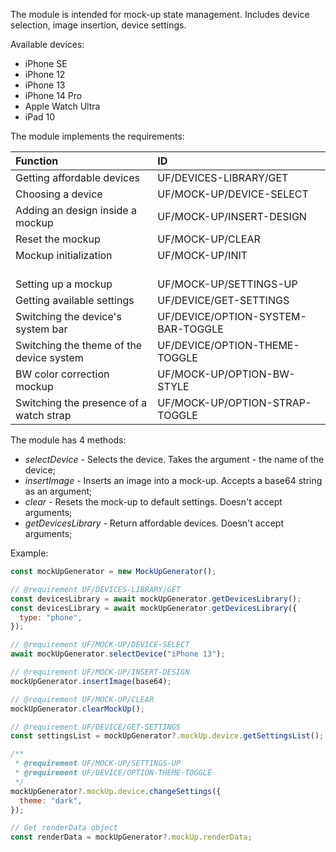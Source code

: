 The module is intended for mock-up state management. Includes device selection, image insertion, device settings.

Available devices:

- iPhone SE
- iPhone 12
- iPhone 13
- iPhone 14 Pro
- Apple Watch Ultra
- iPad 10

The module implements the requirements:

| Function                                 | ID                                 |
| :--------------------------------------- | :--------------------------------- |
| Getting affordable devices               | UF/DEVICES-LIBRARY/GET             |
| Choosing a device                        | UF/MOCK-UP/DEVICE-SELECT           |
| Adding an design inside a mockup         | UF/MOCK-UP/INSERT-DESIGN           |
| Reset the mockup                         | UF/MOCK-UP/CLEAR                   |
| Mockup initialization                    | UF/MOCK-UP/INIT                    |
| <br /> Setting up a mockup               | <br /> UF/MOCK-UP/SETTINGS-UP      |
| Getting available settings               | UF/DEVICE/GET-SETTINGS             |
| Switching the device's system bar        | UF/DEVICE/OPTION-SYSTEM-BAR-TOGGLE |
| Switching the theme of the device system | UF/DEVICE/OPTION-THEME-TOGGLE      |
| BW color correction mockup               | UF/MOCK-UP/OPTION-BW-STYLE         |
| Switching the presence of a watch strap  | UF/MOCK-UP/OPTION-STRAP-TOGGLE     |

The module has 4 methods:

- _selectDevice_ - Selects the device. Takes the argument - the name of the device;
- _insertImage_ - Inserts an image into a mock-up. Accepts a base64 string as an argument;
- _clear_ - Resets the mock-up to default settings. Doesn't accept arguments;
- _getDevicesLibrary_ - Return affordable devices. Doesn't accept arguments;

Example:

```js
const mockUpGenerator = new MockUpGenerator();

// @requirement UF/DEVICES-LIBRARY/GET
const devicesLibrary = await mockUpGenerator.getDevicesLibrary();
const devicesLibrary = await mockUpGenerator.getDevicesLibrary({
  type: "phone",
});

// @requirement UF/MOCK-UP/DEVICE-SELECT
await mockUpGenerator.selectDevice("iPhone 13");

// @requirement UF/MOCK-UP/INSERT-DESIGN
mockUpGenerator.insertImage(base64);

// @requirement UF/MOCK-UP/CLEAR
mockUpGenerator.clearMockUp();

// @requirement UF/DEVICE/GET-SETTINGS
const settingsList = mockUpGenerator?.mockUp.device.getSettingsList();

/**
 * @requirement UF/MOCK-UP/SETTINGS-UP
 * @requirement UF/DEVICE/OPTION-THEME-TOGGLE
 */
mockUpGenerator?.mockUp.device.changeSettings({
  theme: "dark",
});

// Get renderData object
const renderData = mockUpGenerator?.mockUp.renderData;
```
